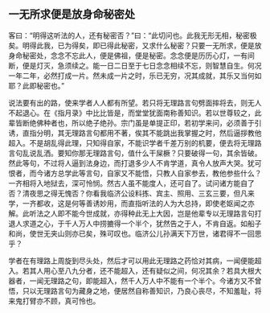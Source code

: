 ##  一无所求便是放身命秘密处

客曰：“明得这听法的人，还有秘密否？”曰：“此切问也。此我无形无相，秘密极矣。明得此我，已为得矣，即已得此秘密，又求什么秘密？只要一无所求，便是放身命秘密处，念念不忘此人，便是佛祖，便是秘密。念念便是历历心灯，一有间断，便是灯灭，急须续之。能一日二日至于七日念念相续不忘，则智慧自生。何况一年二年，必然打成一片。然未成一片之时，乐已无穷，况其成就，其乐又当何如耶？此即秘密也。”

说法要有出的路，使来学者人人都有所望。若只将无理路言句劈面摔将去，则无人不起退心。在《指月录》中比比皆是，而堂堂犹面南称善知识。若以世尊较之，此辈皆断绝佛种者也，所以绝子绝孙。宗门虽是单提正印，若初学来问，必须善于引诱，直指分明，其无理路言句都用不著，俟其不能跳出我掌握之时，然后逼拶教他超入。不是胡乱得此理，只知得自家，不能识学者千差万别的机要，便去将无理路言句乱说乱洒。要知你那无理路言句，值什么干屎橛？只要破得一句，其余皆破。然此等句，不过将人逼到法身边，而打退多少人不肯学道，真令人放声大哭。犹可恨者，而今诸方总学此等言句，自家又不能悟，只教人自家参去，教他参些什么？一齐相将入地狱去，深可怜悯。然古人虽不能度人，还可自了。试问诸方能自了否？清夜思之得无愧否？你看我临济公设料拣、宾主、照用、三玄三要，但凡来学，一齐都收，这是何等善诱妙用，而直指听法的人为大总持，即使老妪闻之亦解。此听法之人即不能今世成就，亦得种此无上大因，岂是他辈专以无理路言句打退人求道之心，于千人万人中捞摝得一个半个，犹然告之于人，不肯自返。如船子和尚，使世无夹山则亦已矣，殊可叹也。临济公儿孙满天下万世，诸君得不一回思乎？

学者在有理路上周旋到尽头处，然后才可以用此无理路之药恰对其病，一闻便能超入。若其人用心至八九分者，还不能超入，还有疑似之间，何况其余？若具大根大器者，一闻无理路之句，即能超入，然千人万人中不能有一个半个。今诸方又不曾悟，只以无理路言句为藏身之地，便居然自称善知识，乃良心丧尽，不知羞耻，将来鬼打臂亦不顾，真可怜也。

